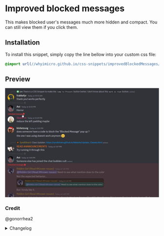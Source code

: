 # Improved blocked messages

This makes blocked user's messages much more hidden and compact. You can still view them if you click them.

## Installation

To install this snippet, simply copy the line bellow into your custom css file:

```css
@import url(//whyimicro.github.io/css-snippets/improvedBlockedMessages/import.css);
```

## Preview

![image](https://raw.githubusercontent.com/WhyiMicro/css-snippets/main/_previews/improvedBlockedMessages.png)

### Credit

@gonorrhea2

<details>
<summary>Changelog</summary>

## 1.0.0

- Moved from old repo to new one

</details>
